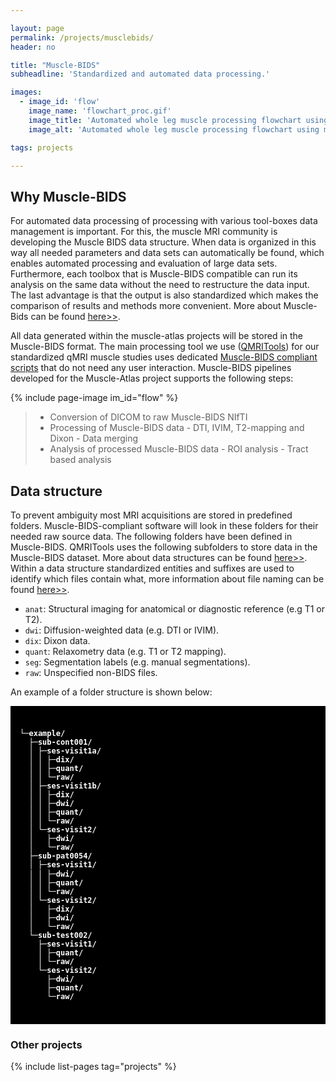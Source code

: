 ```yaml
---

layout: page
permalink: /projects/musclebids/
header: no

title: "Muscle-BIDS"
subheadline: 'Standardized and automated data processing.'

images:
  - image_id: 'flow'
    image_name: 'flowchart_proc.gif'
    image_title: 'Automated whole leg muscle processing flowchart using muscle BIDS.'
    image_alt: 'Automated whole leg muscle processing flowchart using muscle BIDS.' 

tags: projects

---
```


## Why Muscle-BIDS

For automated data processing of processing with various tool-boxes data management is important. For this, the muscle MRI community is developing the Muscle BIDS data structure. When data is organized in this way all needed parameters and data sets can automatically be found, which enables automated processing and evaluation of large data sets. Furthermore, each toolbox that is Muscle-BIDS compatible can run its analysis on the same data without the need to restructure the data input. The last advantage is that the output is also standardized which makes the comparison of results and methods more convenient. More about Muscle-Bids can be found [here>>](https://muscle-bids.github.io/).

All data generated within the muscle-atlas projects will be stored in the Muscle-BIDS format. The main processing tool we use ([QMRITools](https://qmritools.com)) for our standardized qMRI muscle studies uses dedicated [Muscle-BIDS compliant scripts](https://www.qmritools.com/bids/) that do not need any user interaction. Muscle-BIDS pipelines developed for the Muscle-Atlas project supports the following steps:

{% include page-image im_id="flow" %}

> - Conversion of DICOM to raw Muscle-BIDS NIfTI
> - Processing of Muscle-BIDS data
    - DTI, IVIM, T2-mapping and Dixon
    - Data merging
> - Analysis of processed Muscle-BIDS data
    - ROI analysis
    - Tract based analysis

## Data structure

To prevent ambiguity most MRI acquisitions are stored in predefined folders. Muscle-BIDS-compliant software will look in these folders for their needed raw source data. The following folders have been defined in Muscle-BIDS. QMRITools uses the following subfolders to store data in the Muscle-BIDS dataset. More about data structures can be found [here>>](https://www.qmritools.com/bids/files_folders/). Within a data structure standardized entities and suffixes are used to identify which files contain what, more information about file naming can be found [here>>](https://www.qmritools.com/bids/ents_suffs/).

- `anat`: Structural imaging for anatomical or diagnostic reference (e.g T1 or T2).
- `dwi`: Diffusion-weighted data (e.g. DTI or IVIM).
- `dix`: Dixon data.
- `quant`: Relaxometry data (e.g. T1 or T2 mapping).
- `seg`: Segmentation labels (e.g. manual segmentations).
- `raw`: Unspecified non-BIDS files.

An example of a folder structure is shown below:

<div style="
  background-color:black; 
  font-family:Roboto Mono,SFMono-Regular,Consolas,Menlo,monospace; 
  line-height: 1.17; 
  padding-top: 25px; 
  padding-bottom: 25px;
  padding-left: 15px;
  padding-right: 15px;
  color: white; 
  font-weight: bold; 
  font-size: 12px">

└─example/<br>
&nbsp;&nbsp;├─sub-cont001/<br>
&nbsp;&nbsp;│&nbsp;├─ses-visit1a/<br>
&nbsp;&nbsp;│&nbsp;│&nbsp;├─dix/<br>
&nbsp;&nbsp;│&nbsp;│&nbsp;├─quant/<br>
&nbsp;&nbsp;│&nbsp;│&nbsp;└─raw/<br>
&nbsp;&nbsp;│&nbsp;├─ses-visit1b/<br>
&nbsp;&nbsp;│&nbsp;│&nbsp;├─dix/<br>
&nbsp;&nbsp;│&nbsp;│&nbsp;├─dwi/<br>
&nbsp;&nbsp;│&nbsp;│&nbsp;├─quant/<br>
&nbsp;&nbsp;│&nbsp;│&nbsp;└─raw/<br>
&nbsp;&nbsp;│&nbsp;└─ses-visit2/<br>
&nbsp;&nbsp;│&nbsp;&nbsp;&nbsp;├─dwi/<br>
&nbsp;&nbsp;│&nbsp;&nbsp;&nbsp;└─raw/<br>
&nbsp;&nbsp;├─sub-pat0054/<br>
&nbsp;&nbsp;│&nbsp;├─ses-visit1/<br>
&nbsp;&nbsp;│&nbsp;│&nbsp;├─dwi/<br>
&nbsp;&nbsp;│&nbsp;│&nbsp;├─quant/<br>
&nbsp;&nbsp;│&nbsp;│&nbsp;└─raw/<br>
&nbsp;&nbsp;│&nbsp;└─ses-visit2/<br>
&nbsp;&nbsp;│&nbsp;&nbsp;&nbsp;├─dix/<br>
&nbsp;&nbsp;│&nbsp;&nbsp;&nbsp;├─dwi/<br>
&nbsp;&nbsp;│&nbsp;&nbsp;&nbsp;└─raw/<br>
&nbsp;&nbsp;└─sub-test002/<br>
&nbsp;&nbsp;&nbsp;&nbsp;├─ses-visit1/<br>
&nbsp;&nbsp;&nbsp;&nbsp;│&nbsp;├─quant/<br>
&nbsp;&nbsp;&nbsp;&nbsp;│&nbsp;└─raw/<br>
&nbsp;&nbsp;&nbsp;&nbsp;└─ses-visit2/<br>
&nbsp;&nbsp;&nbsp;&nbsp;&nbsp;&nbsp;├─dwi/<br>
&nbsp;&nbsp;&nbsp;&nbsp;&nbsp;&nbsp;├─quant/<br>
&nbsp;&nbsp;&nbsp;&nbsp;&nbsp;&nbsp;└─raw/

</div>

### Other projects

{% include list-pages tag="projects" %}
